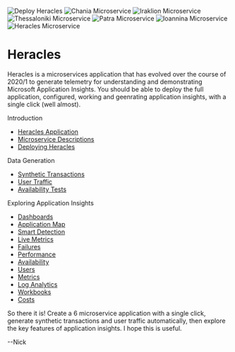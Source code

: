 ![Deploy Heracles](https://github.com/nikkh/heracles-ai/workflows/Deploy%20Heracles/badge.svg) ![Chania Microservice](https://github.com/nikkh/heracles-ai/workflows/Chania%20Microservice/badge.svg) ![Iraklion Microservice](https://github.com/nikkh/heracles-ai/workflows/Iraklion%20Microservice/badge.svg) ![Thessaloniki Microservice](https://github.com/nikkh/heracles-ai/workflows/Thessaloniki%20Microservice/badge.svg) ![Patra Microservice](https://github.com/nikkh/heracles-ai/workflows/Patra%20Microservice/badge.svg) ![Ioannina Microservice](https://github.com/nikkh/heracles-ai/workflows/Ioannina%20Microservice/badge.svg) ![Heracles Microservice](https://github.com/nikkh/heracles-ai/workflows/Heracles%20Microservice/badge.svg)

# Heracles

Heracles is a microservices application that has evolved over the course of 2020/1 to generate telemetry for understanding and demonstrating Microsoft Application Insights. You should be able to deploy the full application, configured, working and geenrating application insights, with a single click (well almost).

Introduction
- [Heracles Application](heracles-application.md)
- [Microservice Descriptions](microservice-descriptions.md)
- [Deploying Heracles](deploying-heracles.md)

Data Generation
- [Synthetic Transactions](data-gen-synthetic.md)
- [User Traffic](data-gen-user-traffic.md)
- [Availability Tests](data-gen-availability-tests.md)

Exploring Application Insights
- [Dashboards](ai-dashboards.md)
- [Application Map](ai-application-map.md)
- [Smart Detection](ai-smart-detection.md)
- [Live Metrics](ai-live-metrics.md)
- [Failures](ai-failures.md)
- [Performance](ai-perfromance.md)
- [Availability](ai-availability.md)
- [Users](ai-users.md)
- [Metrics](ai-metrics.md)
- [Log Analytics](ai-log-analytics.md)
- [Workbooks](ai-workbooks.md)
- [Costs](ai-costs.md)

So there it is!  Create a 6 microservice application with a single click, generate synthetic transactions and user traffic automatically, then explore the key features of application insights.  I hope this is useful.

--Nick
